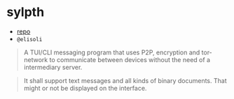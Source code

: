 
# sylpth

- [repo](https://codeberg.org/ditko/sylpth)
- `@elisoli`

> A TUI/CLI messaging program that uses P2P, encryption and tor-network to
> communicate between devices without the need of a intermediary server.

> It shall support text messages and all kinds of binary documents.
> That might or not be displayed on the interface.

